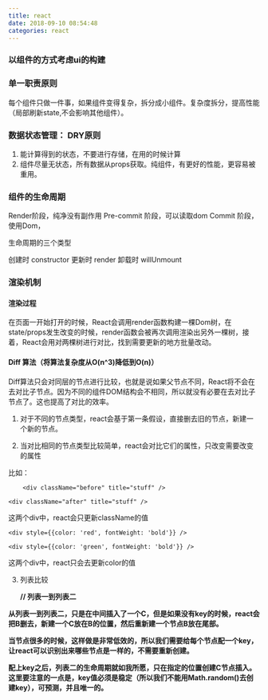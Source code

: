 ```yaml
---
title: react
date: 2018-09-10 08:54:48
categories: react
---
```



### 以组件的方式考虑ui的构建


### 单一职责原则

每个组件只做一件事，如果组件变得复杂，拆分成小组件。复杂度拆分，提高性能（局部刷新state,不会影响其他组件）。

### 数据状态管理： DRY原则

  1. 能计算得到的状态，不要进行存储，在用的时候计算
  2. 组件尽量无状态，所有数据从props获取。纯组件，有更好的性能，更容易被重用。


### 组件的生命周期

Render阶段，纯净没有副作用
Pre-commit 阶段，可以读取dom
Commit 阶段，使用Dom，

生命周期的三个类型

创建时 constructor
更新时 render
卸载时 willUnmount

### 渲染机制

#### 渲染过程

在页面一开始打开的时候，React会调用render函数构建一棵Dom树，在state/props发生改变的时候，render函数会被再次调用渲染出另外一棵树，接着，React会用对两棵树进行对比，找到需要更新的地方批量改动。

#### Diff 算法（将算法复杂度从O(n^3)降低到O(n)）

Diff算法只会对同层的节点进行比较，也就是说如果父节点不同，React将不会在去对比子节点。因为不同的组件DOM结构会不相同，所以就没有必要在去对比子节点了。这也提高了对比的效率。

1. 对于不同的节点类型，react会基于第一条假设，直接删去旧的节点，新建一个新的节点。

2. 当对比相同的节点类型比较简单，react会对比它们的属性，只改变需要改变的属性


比如：

        <div className="before" title="stuff" />

	<div className="after" title="stuff" />

这两个div中，react会只更新className的值

	<div style={{color: 'red', fontWeight: 'bold'}} />

	<div style={{color: 'green', fontWeight: 'bold'}} />

这两个div中，react只会去更新color的值

3. 列表比较

	<div>
	  <A />
	  <B />
	</div>
	// 列表一到列表二
	<div>
	  <A />
	  <C />
	  <B />
	</div>

从列表一到列表二，只是在中间插入了一个C，但是如果没有key的时候，react会把B删去，新建一个C放在B的位置，然后重新建一个节点B放在尾部。

当节点很多的时候，这样做是非常低效的，所以我们需要给每个节点配一个key，让react可以识别出来哪些节点是一样的，不需要重新创建。

配上key之后，列表二的生命周期就如我所愿，只在指定的位置创建C节点插入。
这里要注意的一点是，key值必须是稳定（所以我们不能用Math.random()去创建key），可预测，并且唯一的。


### 
